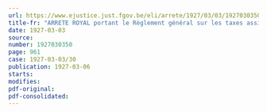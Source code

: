 ```yaml
---
url: https://www.ejustice.just.fgov.be/eli/arrete/1927/03/03/1927030350/justel
title-fr: "ARRETE ROYAL portant le Règlement général sur les taxes assimilées au timbre (Coordonné ultérieurement dans 1938-09-29/31, voir ce texte) <intitulé remplacé comme suit par AR 2006-12-21/41, art. 1 : Arrêté royal du 3 mars 1927 portant exécution du Code des droits et taxes divers>"
date: 1927-03-03
source:
number: 1927030350
page: 961
case: 1927-03-03/30
publication: 1927-03-06
starts:
modifies:
pdf-original:
pdf-consolidated:
---
```


